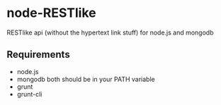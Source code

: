 node-RESTlike
=============

RESTlike api (without the hypertext link stuff)
for node.js and mongodb

Requirements
------------

* node.js
* mongodb
both should be in your PATH variable
* grunt
* grunt-cli

